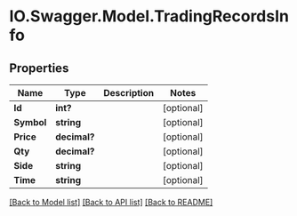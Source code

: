 # IO.Swagger.Model.TradingRecordsInfo
## Properties

Name | Type | Description | Notes
------------ | ------------- | ------------- | -------------
**Id** | **int?** |  | [optional] 
**Symbol** | **string** |  | [optional] 
**Price** | **decimal?** |  | [optional] 
**Qty** | **decimal?** |  | [optional] 
**Side** | **string** |  | [optional] 
**Time** | **string** |  | [optional] 

[[Back to Model list]](../README.md#documentation-for-models) [[Back to API list]](../README.md#documentation-for-api-endpoints) [[Back to README]](../README.md)

